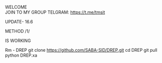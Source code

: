 WELCOME  
 JOIN  TO MY GROUP TELGRAM:
https://t.me/tmsit

UPDATE- 16.6

METHOD  /1/

IS WORKING 

Rm - DREP
git clone https://github.com/SABA-SID/DREP.git
cd DREP
git pull 
python DREP.xa
